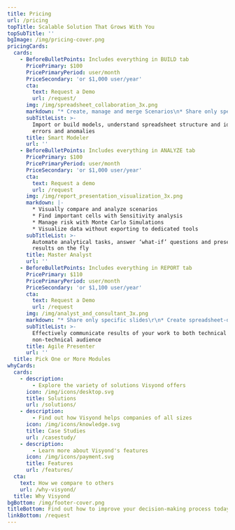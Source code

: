```yaml
---
title: Pricing
url: /pricing
topTitle: Scalable Solution That Grows With You
topSubTitle: ''
bgImage: /img/pricing-cover.png
pricingCards:
  cards:
    - BeforeBulletPoints: Includes everything in BUILD tab
      PricePrimary: $100
      PricePrimaryPeriod: user/month
      PriceSecondary: 'or $1,000 user/year'
      cta:
        text: Request a Demo
        url: /request/
      img: /img/spreadsheet_collaboration_3x.png
      markdown: "* Create, manage and merge Scenarios\n* Share only specific worksheets\r\n* Edit without overwriting others’ inputs\r\n\r* Track changes and assumptions\r\n* Organize documents and conversations\r"
      subTitleList: >-
        Import or build models, understand spreadsheet structure and identify
        errors and anomalies 
      title: Smart Modeler
      url: ''
    - BeforeBulletPoints: Includes everything in ANALYZE tab
      PricePrimary: $100
      PricePrimaryPeriod: user/month
      PriceSecondary: 'or $1,000 user/year'
      cta:
        text: Request a demo
        url: /request
      img: /img/report_presentation_visualization_3x.png
      markdown: |-
        * Visually compare and analyze scenarios
        * Find important cells with Sensitivity analysis
        * Manage risk with Monte Carlo Simulations
        * Visualize data without exporting to dedicated tools
      subTitleList: >-
        Automate analytical tasks, answer ‘what-if’ questions and present
        results on the fly
      title: Master Analyst
      url: ''
    - BeforeBulletPoints: Includes everything in REPORT tab
      PricePrimary: $110
      PricePrimaryPeriod: user/month
      PriceSecondary: 'or $1,100 user/year'
      cta:
        text: Request a Demo
        url: /request
      img: /img/analyst_and_consultant_3x.png
      markdown: "* Share only specific slides\r\n* Create spreadsheet-driven calculators\r\n\r* Test assumptions w/o touching model\r\n* Generate and link Financial Statements to model\r"
      subTitleList: >-
        Effectively communicate results of your work to both technical and
        non-technical audience
      title: Agile Presenter
      url: ''
  title: Pick One or More Modules
whyCards:
  cards:
    - description:
        - Explore the variety of solutions Visyond offers
      icon: /img/icons/desktop.svg
      title: Solutions
      url: /solutions/
    - description:
        - Find out how Visyond helps companies of all sizes
      icon: /img/icons/knowledge.svg
      title: Case Studies
      url: /casestudy/
    - description:
        - Learn more about Visyond's features
      icon: /img/icons/payment.svg
      title: Features
      url: /features/
  cta:
    text: How we compare to others
    url: /why-visyond/
  title: Why Visyond
bgBottom: /img/footer-cover.png
titleBottom: Find out how to improve your decision-making process today
linkBottom: /request
---
```


